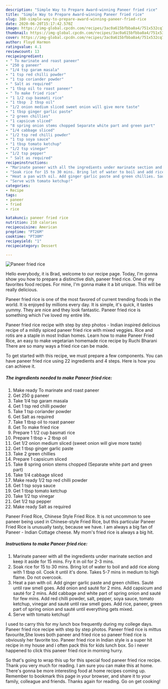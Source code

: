 ```yaml
---
description: "Simple Way to Prepare Award-winning Paneer fried rice"
title: "Simple Way to Prepare Award-winning Paneer fried rice"
slug: 380-simple-way-to-prepare-award-winning-paneer-fried-rice
date: 2020-06-20T15:17:42.570Z
image: https://img-global.cpcdn.com/recipes/3ac0a615bfbba8a4/751x532cq70/paneer-fried-rice-recipe-main-photo.jpg
thumbnail: https://img-global.cpcdn.com/recipes/3ac0a615bfbba8a4/751x532cq70/paneer-fried-rice-recipe-main-photo.jpg
cover: https://img-global.cpcdn.com/recipes/3ac0a615bfbba8a4/751x532cq70/paneer-fried-rice-recipe-main-photo.jpg
author: Floyd Harmon
ratingvalue: 4.1
reviewcount: 13
recipeingredient:
- " To marinate and roast paneer"
- "250 g paneer"
- "1/4 tsp garam masala"
- "1 tsp red chilli powder"
- "1 tsp coriander powder"
- " Salt as required"
- "1 tbsp oil to roast paneer"
- " To make fried rice"
- "1 1/2 cup basmati rice"
- "1 tbsp  2 tbsp oil"
- "1/2 onion medium sliced sweet onion will give more taste"
- "1 tbsp ginger garlic paste"
- "2 green chillies"
- "1 capsicum sliced"
- "8 spring onion stems chopped Separate white part and green part"
- "1/4 cabbage sliced"
- "1/2 tsp red chilli powder"
- "1 tsp soya sauce"
- "1 tbsp tomato ketchup"
- "1/2 tsp vinegar"
- "1/2 tsp pepper"
- " Salt as required"
recipeinstructions:
- "Marinate paneer with all the ingredients under marinate section and keep it aside for 15 mins. Fry it in oil for 2-3 mins."
- "Soak rice for 15 to 30 mins. Bring lot of water to boil and add rice along with 1 tbsp oil. Cook it until it&#39;s done. Takes 5-7 mins in medium to high flame. Do not overcook."
- "Heat a pan with oil. Add ginger garlic paste and green chillies. Sauté until raw smell goes. Add onion and sauté for 2 mins. Add capsicum and sauté for 2 mins. Add cabbage and white part of spring onion and sauté for few mins. Add red chilli powder, salt, pepper, soya sauce, tomato ketchup, vinegar and sauté until raw smell goes. Add rice, paneer, green part of spring onion and sauté until everything gets mixed."
- "Serve with tomato ketchup!"
categories:
- Recipe
tags:
- paneer
- fried
- rice

katakunci: paneer fried rice 
nutrition: 210 calories
recipecuisine: American
preptime: "PT26M"
cooktime: "PT30M"
recipeyield: "1"
recipecategory: Dessert

---
```



![Paneer fried rice](https://img-global.cpcdn.com/recipes/3ac0a615bfbba8a4/751x532cq70/paneer-fried-rice-recipe-main-photo.jpg)

Hello everybody, it is Brad, welcome to our recipe page. Today, I'm gonna show you how to prepare a distinctive dish, paneer fried rice. One of my favorites food recipes. For mine, I'm gonna make it a bit unique. This will be really delicious.

Paneer fried rice is one of the most favored of current trending foods in the world. It is enjoyed by millions every day. It is simple, it's quick, it tastes yummy. They are nice and they look fantastic. Paneer fried rice is something which I've loved my entire life.

Paneer fried rice recipe with step by step photos - Indian inspired delicious recipe of a mildly spiced paneer fried rice with mixed veggies. Rice and rotis are a staple in most Indian homes. Learn how to make Paneer Fried Rice, an easy to make vegetarian homemade rice recipe by Ruchi Bharani There are so many ways a fried rice can be made.


To get started with this recipe, we must prepare a few components. You can have paneer fried rice using 22 ingredients and 4 steps. Here is how you can achieve it.

<!--inarticleads1-->

##### The ingredients needed to make Paneer fried rice:

1. Make ready  To marinate and roast paneer
1. Get 250 g paneer
1. Take 1/4 tsp garam masala
1. Get 1 tsp red chilli powder
1. Take 1 tsp coriander powder
1. Get  Salt as required
1. Take 1 tbsp oil to roast paneer
1. Get  To make fried rice
1. Prepare 1 1/2 cup basmati rice
1. Prepare 1 tbsp + 2 tbsp oil
1. Get 1/2 onion medium sliced (sweet onion will give more taste)
1. Get 1 tbsp ginger garlic paste
1. Take 2 green chillies
1. Prepare 1 capsicum sliced
1. Take 8 spring onion stems chopped (Separate white part and green part)
1. Take 1/4 cabbage sliced
1. Make ready 1/2 tsp red chilli powder
1. Get 1 tsp soya sauce
1. Get 1 tbsp tomato ketchup
1. Take 1/2 tsp vinegar
1. Get 1/2 tsp pepper
1. Make ready  Salt as required


Paneer Fried Rice, Chinese Style Fried Rice. It is not uncommon to see paneer being used in Chinese-style Fried Rice, but this particular Paneer Fried Rice is unusually tasty, because we have. I am always a big fan of Paneer - Indian Cottage cheese. My mom&#39;s fried rice is always a big hit. 

<!--inarticleads2-->

##### Instructions to make Paneer fried rice:

1. Marinate paneer with all the ingredients under marinate section and keep it aside for 15 mins. Fry it in oil for 2-3 mins.
1. Soak rice for 15 to 30 mins. Bring lot of water to boil and add rice along with 1 tbsp oil. Cook it until it&#39;s done. Takes 5-7 mins in medium to high flame. Do not overcook.
1. Heat a pan with oil. Add ginger garlic paste and green chillies. Sauté until raw smell goes. Add onion and sauté for 2 mins. Add capsicum and sauté for 2 mins. Add cabbage and white part of spring onion and sauté for few mins. Add red chilli powder, salt, pepper, soya sauce, tomato ketchup, vinegar and sauté until raw smell goes. Add rice, paneer, green part of spring onion and sauté until everything gets mixed.
1. Serve with tomato ketchup!


I used to carry this for my lunch box frequently during my college days. Paneer fried rice recipe with step by step photos. Paneer fried rice is mittus favourite,She loves both paneer and fried rice so paneer fried rice is obviously her favorite too. Paneer fried rice in Indian style is a super hit recipe in my house and i often pack this for kids lunch box. So i never happened to click this paneer fried rice in morning hurry. 

So that's going to wrap this up for this special food paneer fried rice recipe. Thank you very much for reading. I am sure you can make this at home. There's gonna be more interesting food at home recipes coming up. Remember to bookmark this page in your browser, and share it to your family, colleague and friends. Thanks again for reading. Go on get cooking!

